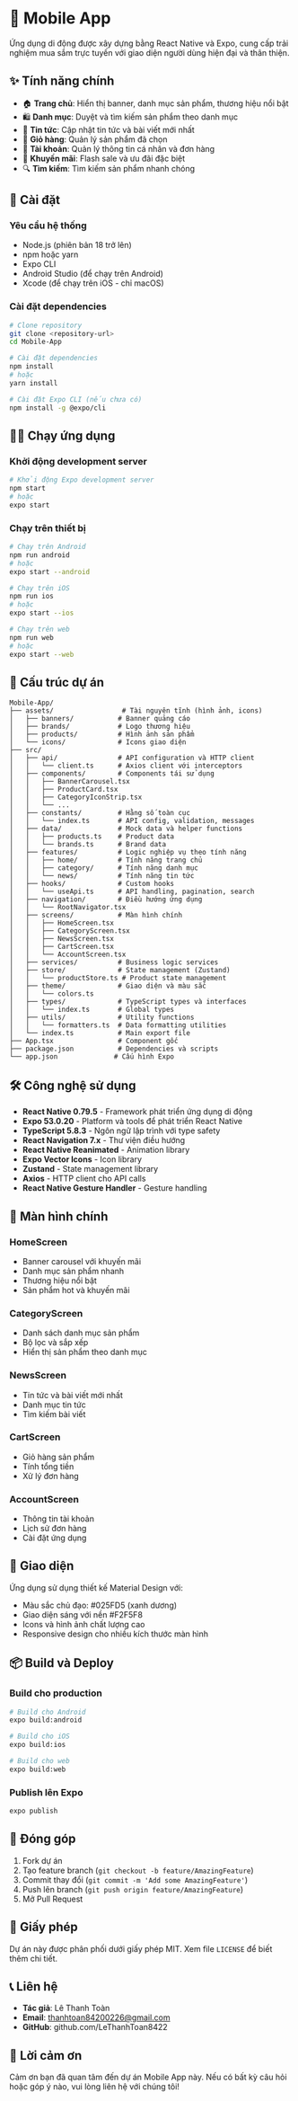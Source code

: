 # 📱 Mobile App

Ứng dụng di động được xây dựng bằng React Native và Expo, cung cấp trải nghiệm mua sắm trực tuyến với giao diện người dùng hiện đại và thân thiện.

## ✨ Tính năng chính

- 🏠 **Trang chủ**: Hiển thị banner, danh mục sản phẩm, thương hiệu nổi bật
- 🛍️ **Danh mục**: Duyệt và tìm kiếm sản phẩm theo danh mục
- 📰 **Tin tức**: Cập nhật tin tức và bài viết mới nhất
- 🛒 **Giỏ hàng**: Quản lý sản phẩm đã chọn
- 👤 **Tài khoản**: Quản lý thông tin cá nhân và đơn hàng
- 🎯 **Khuyến mãi**: Flash sale và ưu đãi đặc biệt
- 🔍 **Tìm kiếm**: Tìm kiếm sản phẩm nhanh chóng

## 🚀 Cài đặt

### Yêu cầu hệ thống

- Node.js (phiên bản 18 trở lên)
- npm hoặc yarn
- Expo CLI
- Android Studio (để chạy trên Android)
- Xcode (để chạy trên iOS - chỉ macOS)

### Cài đặt dependencies

```bash
# Clone repository
git clone <repository-url>
cd Mobile-App

# Cài đặt dependencies
npm install
# hoặc
yarn install

# Cài đặt Expo CLI (nếu chưa có)
npm install -g @expo/cli
```

## 🏃‍♂️ Chạy ứng dụng

### Khởi động development server

```bash
# Khởi động Expo development server
npm start
# hoặc
expo start
```

### Chạy trên thiết bị

```bash
# Chạy trên Android
npm run android
# hoặc
expo start --android

# Chạy trên iOS
npm run ios
# hoặc
expo start --ios

# Chạy trên web
npm run web
# hoặc
expo start --web
```

## 📱 Cấu trúc dự án

```
Mobile-App/
├── assets/                 # Tài nguyên tĩnh (hình ảnh, icons)
│   ├── banners/           # Banner quảng cáo
│   ├── brands/            # Logo thương hiệu
│   ├── products/          # Hình ảnh sản phẩm
│   └── icons/             # Icons giao diện
├── src/
│   ├── api/               # API configuration và HTTP client
│   │   └── client.ts      # Axios client với interceptors
│   ├── components/        # Components tái sử dụng
│   │   ├── BannerCarousel.tsx
│   │   ├── ProductCard.tsx
│   │   ├── CategoryIconStrip.tsx
│   │   └── ...
│   ├── constants/         # Hằng số toàn cục
│   │   └── index.ts       # API config, validation, messages
│   ├── data/              # Mock data và helper functions
│   │   ├── products.ts    # Product data
│   │   └── brands.ts      # Brand data
│   ├── features/          # Logic nghiệp vụ theo tính năng
│   │   ├── home/          # Tính năng trang chủ
│   │   ├── category/      # Tính năng danh mục
│   │   └── news/          # Tính năng tin tức
│   ├── hooks/             # Custom hooks
│   │   └── useApi.ts      # API handling, pagination, search
│   ├── navigation/        # Điều hướng ứng dụng
│   │   └── RootNavigator.tsx
│   ├── screens/           # Màn hình chính
│   │   ├── HomeScreen.tsx
│   │   ├── CategoryScreen.tsx
│   │   ├── NewsScreen.tsx
│   │   ├── CartScreen.tsx
│   │   └── AccountScreen.tsx
│   ├── services/          # Business logic services
│   ├── store/             # State management (Zustand)
│   │   └── productStore.ts # Product state management
│   ├── theme/             # Giao diện và màu sắc
│   │   └── colors.ts
│   ├── types/             # TypeScript types và interfaces
│   │   └── index.ts       # Global types
│   ├── utils/             # Utility functions
│   │   └── formatters.ts  # Data formatting utilities
│   └── index.ts           # Main export file
├── App.tsx                # Component gốc
├── package.json           # Dependencies và scripts
└── app.json              # Cấu hình Expo
```

## 🛠️ Công nghệ sử dụng

- **React Native 0.79.5** - Framework phát triển ứng dụng di động
- **Expo 53.0.20** - Platform và tools để phát triển React Native
- **TypeScript 5.8.3** - Ngôn ngữ lập trình với type safety
- **React Navigation 7.x** - Thư viện điều hướng
- **React Native Reanimated** - Animation library
- **Expo Vector Icons** - Icon library
- **Zustand** - State management library
- **Axios** - HTTP client cho API calls
- **React Native Gesture Handler** - Gesture handling

## 📱 Màn hình chính

### HomeScreen

- Banner carousel với khuyến mãi
- Danh mục sản phẩm nhanh
- Thương hiệu nổi bật
- Sản phẩm hot và khuyến mãi

### CategoryScreen

- Danh sách danh mục sản phẩm
- Bộ lọc và sắp xếp
- Hiển thị sản phẩm theo danh mục

### NewsScreen

- Tin tức và bài viết mới nhất
- Danh mục tin tức
- Tìm kiếm bài viết

### CartScreen

- Giỏ hàng sản phẩm
- Tính tổng tiền
- Xử lý đơn hàng

### AccountScreen

- Thông tin tài khoản
- Lịch sử đơn hàng
- Cài đặt ứng dụng

## 🎨 Giao diện

Ứng dụng sử dụng thiết kế Material Design với:

- Màu sắc chủ đạo: #025FD5 (xanh dương)
- Giao diện sáng với nền #F2F5F8
- Icons và hình ảnh chất lượng cao
- Responsive design cho nhiều kích thước màn hình

## 📦 Build và Deploy

### Build cho production

```bash
# Build cho Android
expo build:android

# Build cho iOS
expo build:ios

# Build cho web
expo build:web
```

### Publish lên Expo

```bash
expo publish
```

## 🤝 Đóng góp

1. Fork dự án
2. Tạo feature branch (`git checkout -b feature/AmazingFeature`)
3. Commit thay đổi (`git commit -m 'Add some AmazingFeature'`)
4. Push lên branch (`git push origin feature/AmazingFeature`)
5. Mở Pull Request

## 📄 Giấy phép

Dự án này được phân phối dưới giấy phép MIT. Xem file `LICENSE` để biết thêm chi tiết.

## 📞 Liên hệ

- **Tác giả**: Lê Thanh Toàn
- **Email**: thanhtoan84200226@gmail.com
- **GitHub**: github.com/LeThanhToan8422

## 🙏 Lời cảm ơn

Cảm ơn bạn đã quan tâm đến dự án Mobile App này. Nếu có bất kỳ câu hỏi hoặc góp ý nào, vui lòng liên hệ với chúng tôi!

